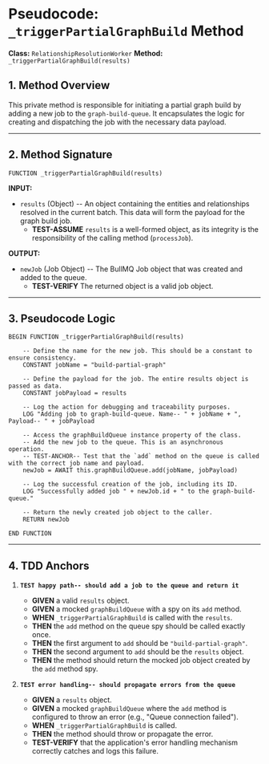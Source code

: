 # Pseudocode: `_triggerPartialGraphBuild` Method

**Class:** `RelationshipResolutionWorker`
**Method:** `_triggerPartialGraphBuild(results)`

## 1. Method Overview

This private method is responsible for initiating a partial graph build by adding a new job to the `graph-build-queue`. It encapsulates the logic for creating and dispatching the job with the necessary data payload.

---

## 2. Method Signature

```
FUNCTION _triggerPartialGraphBuild(results)
```

**INPUT:**
- `results` (Object) -- An object containing the entities and relationships resolved in the current batch. This data will form the payload for the graph build job.
  - **TEST-ASSUME** `results` is a well-formed object, as its integrity is the responsibility of the calling method (`processJob`).

**OUTPUT:**
- `newJob` (Job Object) -- The BullMQ Job object that was created and added to the queue.
  - **TEST-VERIFY** The returned object is a valid job object.

---

## 3. Pseudocode Logic

```
BEGIN FUNCTION _triggerPartialGraphBuild(results)

    -- Define the name for the new job. This should be a constant to ensure consistency.
    CONSTANT jobName = "build-partial-graph"

    -- Define the payload for the job. The entire results object is passed as data.
    CONSTANT jobPayload = results

    -- Log the action for debugging and traceability purposes.
    LOG "Adding job to graph-build-queue. Name-- " + jobName + ", Payload-- " + jobPayload

    -- Access the graphBuildQueue instance property of the class.
    -- Add the new job to the queue. This is an asynchronous operation.
    -- TEST-ANCHOR-- Test that the `add` method on the queue is called with the correct job name and payload.
    newJob = AWAIT this.graphBuildQueue.add(jobName, jobPayload)

    -- Log the successful creation of the job, including its ID.
    LOG "Successfully added job " + newJob.id + " to the graph-build-queue."

    -- Return the newly created job object to the caller.
    RETURN newJob

END FUNCTION
```

---

## 4. TDD Anchors

1.  **`TEST happy path-- should add a job to the queue and return it`**
    -   **GIVEN** a valid `results` object.
    -   **GIVEN** a mocked `graphBuildQueue` with a spy on its `add` method.
    -   **WHEN** `_triggerPartialGraphBuild` is called with the `results`.
    -   **THEN** the `add` method on the queue spy should be called exactly once.
    -   **THEN** the first argument to `add` should be `"build-partial-graph"`.
    -   **THEN** the second argument to `add` should be the `results` object.
    -   **THEN** the method should return the mocked job object created by the `add` method spy.

2.  **`TEST error handling-- should propagate errors from the queue`**
    -   **GIVEN** a `results` object.
    -   **GIVEN** a mocked `graphBuildQueue` where the `add` method is configured to throw an error (e.g., "Queue connection failed").
    -   **WHEN** `_triggerPartialGraphBuild` is called.
    -   **THEN** the method should throw or propagate the error.
    -   **TEST-VERIFY** that the application's error handling mechanism correctly catches and logs this failure.